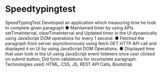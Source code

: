 # Speedtypingtest
SpeedTypingTest
Developed an application which measuring time he took to complete given paragraph
● Maintained timer by using APIs setTimeInterval, clearTimeInterval and Updated timer in the UI
dynamically using JavaScript DOM operations for every 1 second.
● Fetched the paragraph from server asynchronously using fetch GET HTTP API call and displayed it on
UI by using JavaScript DOM Operations.
● Displayed time that user took in the UI using JavaScript event listeners once user clicked on submit
button, Did form validations for incomplete paragraph.
Technologies used: HTML, CSS, JS, REST API Calls, Bootstrap
